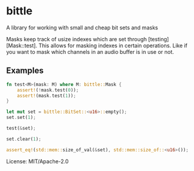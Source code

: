 # bittle

A library for working with small and cheap bit sets and masks

Masks keep track of usize indexes which are set through
[testing][Mask::test]. This allows for masking indexes in certain
operations. Like if you want to mask which channels in an audio buffer is in
use or not.

## Examples

```rust
fn test<M>(mask: M) where M: bittle::Mask {
    assert!(!mask.test(0));
    assert!(mask.test(1));
}

let mut set = bittle::BitSet::<u16>::empty();
set.set(1);

test(&set);

set.clear(1);

assert_eq!(std::mem::size_of_val(&set), std::mem::size_of::<u16>());
```

License: MIT/Apache-2.0
